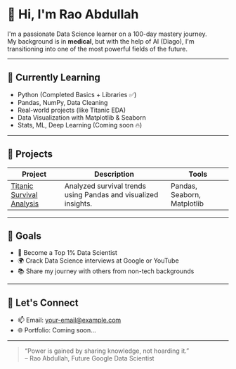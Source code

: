 # 👋 Hi, I'm Rao Abdullah

I'm a passionate Data Science learner on a 100-day mastery journey.  
My background is in **medical**, but with the help of AI (Diago), I'm transitioning into one of the most powerful fields of the future.

---

## 🧠 Currently Learning
- Python (Completed Basics + Libraries ✅)
- Pandas, NumPy, Data Cleaning
- Real-world projects (like Titanic EDA)
- Data Visualization with Matplotlib & Seaborn
- Stats, ML, Deep Learning (Coming soon 🔥)

---

## 💼 Projects
| Project | Description | Tools |
|--------|-------------|-------|
| [Titanic Survival Analysis](https://github.com/YourUsername/Titanic-EDA) | Analyzed survival trends using Pandas and visualized insights. | Pandas, Seaborn, Matplotlib |

---

## 🎯 Goals
- 🧠 Become a Top 1% Data Scientist
- 🌍 Crack Data Science interviews at Google or YouTube
- 📚 Share my journey with others from non-tech backgrounds

---

## 💬 Let's Connect
- 📫 Email: your-email@example.com
- 🌐 Portfolio: Coming soon...

---

> “Power is gained by sharing knowledge, not hoarding it.”  
– Rao Abdullah, Future Google Data Scientist
